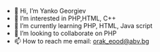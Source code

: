 - 👋 Hi, I’m Yanko Georgiev
- 👀 I’m interested in PHP,HTML, C++
- 🌱 I’m currently learning PHP, HTML, Java script
- 💞️ I’m looking to collaborate on PHP
- 📫 How to reach me email: orak_eood@abv.bg

<!---
Kinjanko/Kinjanko is a ✨ special ✨ repository because its `README.md` (this file) appears on your GitHub profile.
You can click the Preview link to take a look at your changes.
--->
